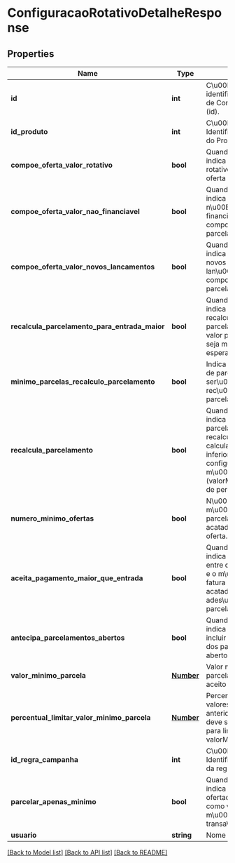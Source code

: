 # ConfiguracaoRotativoDetalheResponse

## Properties
Name | Type | Description | Notes
------------ | ------------- | ------------- | -------------
**id** | **int** | C\u00F3digo de identifica\u00E7\u00E3o de ConfiguracaoRotativo (id). | [optional] 
**id_produto** | **int** | C\u00F3digo de Identifica\u00E7\u00E3o do Produto (idProduto). | [optional] 
**compoe_oferta_valor_rotativo** | **bool** | Quando verdadeiro, indica que o valor do rotativo deve compor a oferta de parcelamento. | [optional] 
**compoe_oferta_valor_nao_financiavel** | **bool** | Quando verdadeiro, indica que o valor n\u00E3o financi\u00E1vel deve compor a oferta de parcelamento. | [optional] 
**compoe_oferta_valor_novos_lancamentos** | **bool** | Quando verdadeiro, indica que o valor de novos lan\u00E7amentos deve compor a oferta de parcelamento | [optional] 
**recalcula_parcelamento_para_entrada_maior** | **bool** | Quando verdadeiro, indica que deve recalcular o parcelamento caso o valor pago de entrada seja maior que o valor esperado | [optional] 
**minimo_parcelas_recalculo_parcelamento** | **bool** | Indica o m\u00EDnimo de parcelas que ser\u00E1 acatado no rec\u00E1lculo do parcelamento. | [optional] 
**recalcula_parcelamento** | **bool** | Quando verdadeiro, indica que o parcelamento deve ser recalculado caso o valor calculado da oferta seja inferior ao valor configurado m\u00EDnimo da parcela (valorMinimoParcela) e de percentual aberto | [optional] 
**numero_minimo_ofertas** | **bool** | N\u00FAmero m\u00EDnimo de parcelas que ser\u00E1 acatado no recalculo da oferta. | [optional] 
**aceita_pagamento_maior_que_entrada** | **bool** | Quando verdadeiro, indica que valores pagos entre o valor da entrada e o m\u00EDnimo da fatura ser\u00E3o acatados para a ades\u00E3o ao parcelamento | [optional] 
**antecipa_parcelamentos_abertos** | **bool** | Quando verdadeiro, indica que deve-se incluir o valor presente dos parcelamentos em aberto. | [optional] 
**valor_minimo_parcela** | [**Number**](Number.md) | Valor m\u00EDnimo da parcela que deve ser aceito na oferta. | [optional] 
**percentual_limitar_valor_minimo_parcela** | [**Number**](Number.md) | Percentual sobre os valores de parcelamento anteriores em aberto que deve ser considerado para limitar valorMinimoParcela. | [optional] 
**id_regra_campanha** | **int** | C\u00F3digo de Identifica\u00E7\u00E3o da regra de campanha. | [optional] 
**parcelar_apenas_minimo** | **bool** | Quando verdadeiro, indica que parcelamento ofertado ter\u00E1 como valor base o valor m\u00EDnimo das transa\u00E7\u00F5es. | [optional] 
**usuario** | **string** | Nome do usu\u00E1rio. | [optional] 

[[Back to Model list]](../README.md#documentation-for-models) [[Back to API list]](../README.md#documentation-for-api-endpoints) [[Back to README]](../README.md)


